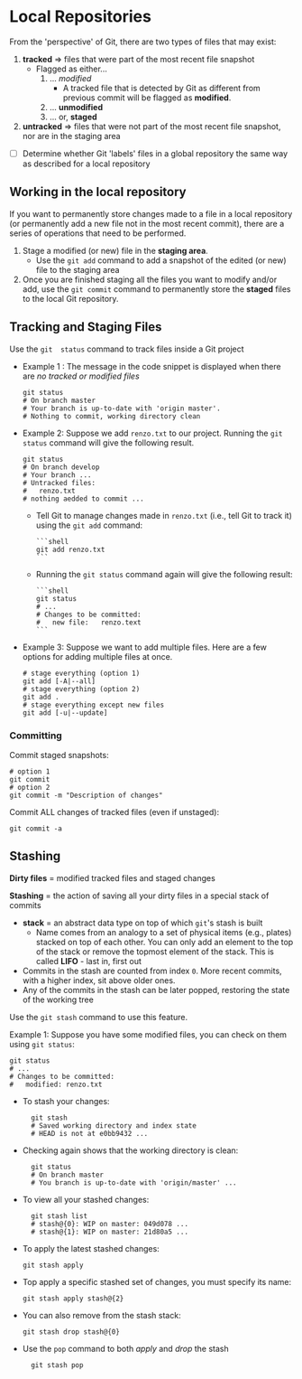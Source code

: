# Local Repositories

From the 'perspective' of Git, there are two types of files that may exist:

1. **tracked** $\Rightarrow$ files that were part of the most recent file snapshot
   - Flagged as either...
     1. ... *modified*
         - A tracked file that is detected by Git as different from previous commit will be flagged as **modified**.
     2. ... **unmodified**
     3. ... or, **staged**
2. **untracked** $\Rightarrow$ files that were not part of the most recent file snapshot, nor are in the staging area

- [ ] Determine whether Git 'labels' files in a global repository the same way as described for a local repository

## Working in the local repository

If you want to permanently store changes made to a file in a local repository (or permanently add a new file not in the most recent commit), there are a series of operations that need to be performed.

1. Stage a modified (or new) file in the **staging area**.
   - Use the `git add` command to add a snapshot of the edited (or new) file to the staging area
2. Once you are finished staging all the files you want to modify and/or add, use the `git commit` command to permanently store the **staged** files to the local Git repository.

## Tracking and Staging Files

Use the `git  status` command to track files inside a Git project

- Example 1 : The message in the code snippet is displayed when there are *no tracked or modified files*

    ```shell
    git status
    # On branch master
    # Your branch is up-to-date with 'origin master'.
    # Nothing to commit, working directory clean
    ```

- Example 2: Suppose we add `renzo.txt` to our project. Running the `git status` command will give the following result.

    ```shell
    git status
    # On branch develop
    # Your branch ...
    # Untracked files:
    #   renzo.txt
    # nothing aedded to commit ...
    ```

  - Tell Git to manage changes made in `renzo.txt` (i.e., tell Git to track it) using the `git add` command:

        ```shell
        git add renzo.txt
        ```

  - Running the `git status` command again will give the following result:

        ```shell
        git status
        # ...
        # Changes to be committed:
        #   new file:   renzo.text
        ```

- Example 3: Suppose we want to add multiple files. Here are a few options for adding multiple files at once.

    ```shell
    # stage everything (option 1)
    git add [-A|--all]
    # stage everything (option 2)
    git add .
    # stage everything except new files
    git add [-u|--update]
    ```

### Committing

Commit staged snapshots:

```shell
# option 1
git commit
# option 2
git commit -m "Description of changes"
```

Commit ALL changes of tracked files (even if unstaged):

```shell
git commit -a
```

## Stashing

**Dirty files** = modified tracked files and staged changes

**Stashing** = the action of saving all your dirty files in a special stack of commits

- **stack** = an abstract data type on top of which `git`'s stash is built
  - Name comes from an analogy to a set of physical items (e.g., plates) stacked on top of each other. You can only add an element to the top of the stack or remove the topmost element of the stack. This is called **LIFO** - last in, first out
- Commits in the stash are counted from index `0`. More recent commits, with a higher index, sit above older ones.
- Any of the commits in the stash can be later popped, restoring the state of the working tree

Use the `git stash` command to use this feature.

Example 1: Suppose you have some modified files, you can check on them using `git status`:

```shell
git status
# ...
# Changes to be committed:
#   modified: renzo.txt
```
- To stash your changes:
  ```shell
    git stash
    # Saved working directory and index state
    # HEAD is not at e0bb9432 ...
  ```
- Checking again shows that the working directory is clean:
  ```shell
    git status
    # On branch master
    # You branch is up-to-date with 'origin/master' ...
  ```
- To view all your stashed changes:
  ```shell
    git stash list
    # stash@{0}: WIP on master: 049d078 ...
    # stash@{1}: WIP on master: 21d80a5 ...
  ```
- To apply the latest stashed changes: 
  ```shell
  git stash apply
  ```
- Top apply a specific stashed set of changes, you must specify its name:
    ```shell
    git stash apply stash@{2}
    ```
- You can also remove from the stash stack:
    ```shell
    git stash drop stash@{0}
    ```
- Use the `pop` command to both *apply* and *drop* the stash
  ```shell
    git stash pop
  ````
